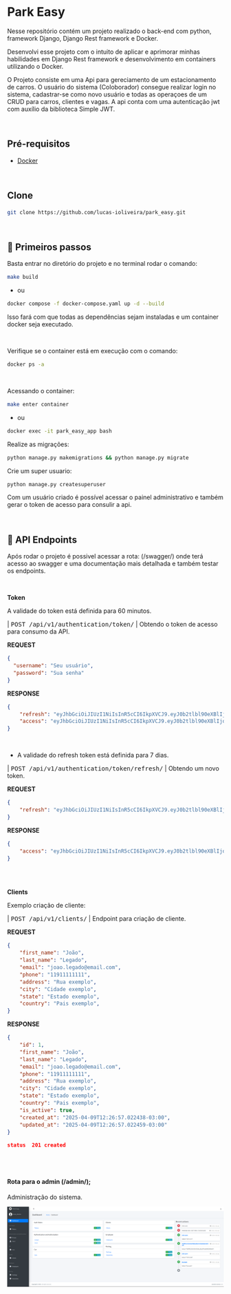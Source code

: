 # Park Easy

Nesse repositório contém um projeto realizado o back-end com python, framework Django, Django Rest framework e Docker.

Desenvolvi esse projeto com o intuito de aplicar e aprimorar minhas habilidades em Django Rest framework e desenvolvimento em containers utilizando o Docker.

O Projeto consiste em uma Api para gereciamento de um estacionamento de carros. O usuário do sistema (Coloborador) consegue realizar login no sistema, cadastrar-se como novo usuário e todas as operaçoes de um CRUD para carros, clientes e vagas. A api conta com uma autenticação jwt com auxílio da biblioteca Simple JWT.

<br>

<h2>Pré-requisitos</h2>

- [Docker](https://www.docker.com/) 

<br>

<h2>Clone</h2>

```bash
git clone https://github.com/lucas-ioliveira/park_easy.git
```

<br>

<h2 id="started">🚀 Primeiros passos</h2>

<p>Basta entrar no diretório do projeto e no terminal rodar o comando:</p> 

```bash
make build
```

- ou

```bash
docker compose -f docker-compose.yaml up -d --build
```

<p>Isso fará com que todas as dependências sejam instaladas e um container docker seja executado.</p>

<br>

<p>Verifique se o container está em execução com o comando:</p>

```bash
docker ps -a
```

<br>

<p>Acessando o container:</p>

```bash
make enter container
```
- ou

```bash
docker exec -it park_easy_app bash
```

<p>Realize as migrações:</p>

```bash
python manage.py makemigrations && python manage.py migrate

```

<p>Crie um super usuario:</p>

```bash
python manage.py createsuperuser
```

<p>Com um usuário criado é possível acessar o painel administrativo e também gerar o token de acesso para consulir a api.</p>

<br>


<h2 id="routes">📍 API Endpoints</h2>

<p>Após rodar o projeto é possivel acessar a rota: (/swagger/) onde terá acesso ao swagger e uma documentação mais detalhada e também testar os endpoints.</p>

<br>

**Token**

<p>A validade do token está definida para 60 minutos.</p>
   
| <kbd>POST /api/v1/authentication/token/</kbd> | Obtendo o token de acesso para consumo da API.


**REQUEST**
```json
{
  "username": "Seu usuário",
  "password": "Sua senha"
}
```

**RESPONSE**
```json
{
	"refresh": "eyJhbGciOiJIUzI1NiIsInR5cCI6IkpXVCJ9.eyJ0b2tlbl90eXBlIjoicmVmcmVzaCIsImV4cCI6MTc0NDI5MTI1MSwiaWF0IjoxNzQ0MjA0ODUxLCJqdGkiOiI0YjFhN2NmNTkzNTI0OWM2ODI2NWVkZGUwYzZhMTBlNyIsInVzZXJfaWQiOjJ9.Bab-9HeBaEwqSqFn5y6IRz3fwas-PhqOQqQISL62GWE",
	"access": "eyJhbGciOiJIUzI1NiIsInR5cCI6IkpXVCJ9.eyJ0b2tlbl90eXBlIjoiYWNjZXNzIiwiZXhwIjoxNzQ0MjA1MTUxLCJpYXQiOjE3NDQyMDQ4NTEsImp0aSI6ImJiNjlkODJmNjUyMTRkMmViODhkNWEyMjBjOTQ0Yzk1IiwidXNlcl9pZCI6Mn0.90KP4KaRinC8vas0g4bVvCVynHWlCuPN1JoLcDR3eMA"
}
```

<br>

- A validade do  refresh token está definida para 7 dias.
   
| <kbd>POST /api/v1/authentication/token/refresh/</kbd> | Obtendo um novo token.


**REQUEST**
```json
{
	"refresh": "eyJhbGciOiJIUzI1NiIsInR5cCI6IkpXVCJ9.eyJ0b2tlbl90eXBlIjoicmVmcmVzaCIsImV4cCI6MTc0NDgxNjQ5MywiaWF0IjoxNzQ0MjExNjkzLCJqdGkiOiI2ODJiYTA2ZWFkOTc0OTQzOTUwZTAxMzM1NDNmZDE0NCIsInVzZXJfaWQiOjJ9.Tq9qd2tLeqfd0BSRMO4LibCLOSkh82kuS6FMcJDEXdU"
}
```

**RESPONSE**
```json
{
	"access": "eyJhbGciOiJIUzI1NiIsInR5cCI6IkpXVCJ9.eyJ0b2tlbl90eXBlIjoiYWNjZXNzIiwiZXhwIjoxNzQ0MjE1MzA0LCJpYXQiOjE3NDQyMTE2OTMsImp0aSI6ImI1M2YxYTViNTRhYTQ1MDY5NWJiMzQzN2E0NTVjOGMwIiwidXNlcl9pZCI6Mn0.BntbNf0B4RzrI_Uc8lndtUXtbFhx3SG-4QQOf31Z-h0"
}
```

<br><br>


**Clients**

<p>Exemplo criação de cliente:</p>

| <kbd>POST /api/v1/clients/</kbd> | Endpoint para criação de cliente.


**REQUEST**
```json
{
	"first_name": "João",
    "last_name": "Legado",
    "email": "joao.legado@email.com",
    "phone": "11911111111",
    "address": "Rua exemplo",
    "city": "Cidade exemplo",
    "state": "Estado exemplo",
    "country": "Pais exemplo",
}
```

**RESPONSE**
```json
{
	"id": 1,
	"first_name": "João",
	"last_name": "Legado",
	"email": "joao.legado@email.com",
	"phone": "11911111111",
	"address": "Rua exemplo",
	"city": "Cidade exemplo",
	"state": "Estado exemplo",
	"country": "Pais exemplo",
	"is_active": true,
	"created_at": "2025-04-09T12:26:57.022438-03:00",
	"updated_at": "2025-04-09T12:26:57.022459-03:00"
}
```
```json
status  201 created
```

<br><br>


#### Rota para o admin (/admin/);

<p>Administração do sistema.</p>

![Rota do admin](docs/images/admin_img.png)







